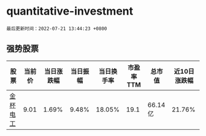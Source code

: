 # quantitative-investment

`最后更新时间：2022-07-21 13:44:23 +0800`

## 强势股票

|股票|当前价|当日涨跌幅|当日振幅|当日换手率|市盈率TTM|总市值|近10日涨跌幅|
|----|----|----|----|----|----|----|----|
|[金杯电工](https://xueqiu.com/S/SZ002533)|9.01|1.69%|9.48%|18.05%|19.1|66.14亿|21.76%|
